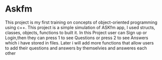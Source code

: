 # Askfm
This project is my first training on concepts of object-oriented programming using c++.
This project is a simple simulation of ASKfm app, I used structs, classes, objects, functions to built it.
In this Project user can Sign up or Login,then they can press 1 to see Questions or press 2 to see Answers which i have stored in files.
Later i will add more functions that allow users to add their questions and answers by themselvies and answeres each other 
